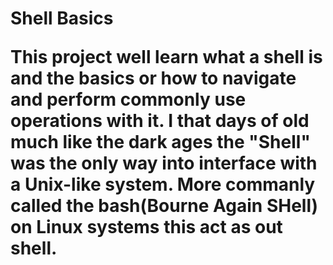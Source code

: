 <h1>Shell Basics

This project well learn what a shell is and the basics or how to navigate and perform commonly use operations with it. I that days of old much like the dark ages the "Shell" was the only way into interface with a Unix-like system. More commanly called the bash(Bourne Again SHell) on Linux systems this act as out shell.

